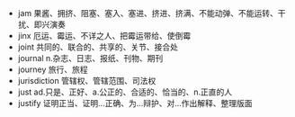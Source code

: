 - jam 果酱、拥挤、阻塞、塞入、塞进、挤进、挤满、不能动弹、不能运转、干扰、即兴演奏
- jinx 厄运、霉运、不详之人、把霉运带给、使倒霉
- joint 共同的、联合的、共享的、关节、接合处
- journal n.杂志、日志、报纸、刊物、期刊
- journey 旅行、旅程
- jurisdiction 管辖权、管辖范围、司法权
- just ad.只是、正好、a.公正的、合适的、恰当的、n.正直的人
- justify 证明正当、证明...正确、为...辩护、对...作出解释、整理版面
